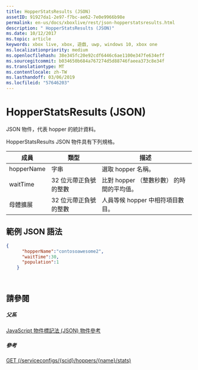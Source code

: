 ```yaml
---
title: HopperStatsResults (JSON)
assetID: 91927da1-2e97-f7bc-ae62-7e0e9966b98e
permalink: en-us/docs/xboxlive/rest/json-hopperstatsresults.html
description: " HopperStatsResults (JSON)"
ms.date: 10/12/2017
ms.topic: article
keywords: xbox live, xbox, 遊戲, uwp, windows 10, xbox one
ms.localizationpriority: medium
ms.openlocfilehash: 38e345fc20e92cdf6446c6ae1100e347fe634eff
ms.sourcegitcommit: b034650b684a767274d5d88746faeea373c8e34f
ms.translationtype: MT
ms.contentlocale: zh-TW
ms.lasthandoff: 03/06/2019
ms.locfileid: "57646203"
---
```

# <a name="hopperstatsresults-json"></a>HopperStatsResults (JSON)
JSON 物件，代表 hopper 的統計資料。 
<a id="ID4EN"></a>

  
 
HopperStatsResults JSON 物件具有下列規格。
 
| 成員| 類型| 描述| 
| --- | --- | --- | 
| hopperName| 字串| 選取 hopper 名稱。| 
| waitTime| 32 位元帶正負號的整數| 比對 hopper （整數秒數） 的時間的平均值。 | 
| 母體擴展| 32 位元帶正負號的整數| 人員等候 hopper 中相符項目數目。| 
  
<a id="ID4EW"></a>

 
## <a name="sample-json-syntax"></a>範例 JSON 語法 
 

```json
{
      "hopperName":"contosoawesome2",
      "waitTime":30,
      "population":1
    }
  
    
```

  
<a id="ID4EGB"></a>

 
## <a name="see-also"></a>請參閱
 
<a id="ID4EIB"></a>

 
##### <a name="parent"></a>父系 

[JavaScript 物件標記法 (JSON) 物件參考](atoc-xboxlivews-reference-json.md)

  
<a id="ID4EUB"></a>

 
##### <a name="reference"></a>參考 

[GET (/serviceconfigs/{scid}/hoppers/{name}/stats)](../uri/matchtickets/uri-serviceconfigsscidhoppershoppernamestatsget.md)

   